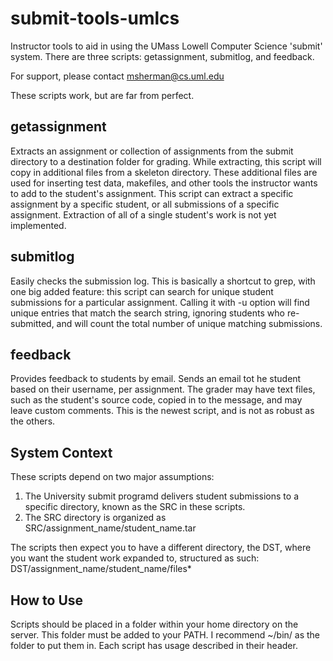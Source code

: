 submit-tools-umlcs
==================

Instructor tools to aid in using the UMass Lowell Computer Science 'submit' system.
There are three scripts: getassignment, submitlog, and feedback.

For support, please contact msherman@cs.uml.edu

These scripts work, but are far from perfect. 

## getassignment
Extracts an assignment or collection of assignments from the submit directory to a destination folder for grading. 
While extracting, this script will copy in additional files from a skeleton directory. These additional files are used
for inserting test data, makefiles, and other tools the instructor wants to add to the student's assignment.
This script can extract a specific assignment by a specific student, or all submissions of a specific assignment.
Extraction of all of a single student's work is not yet implemented.

## submitlog
Easily checks the submission log. This is basically a shortcut to grep, with one big added feature: this script can
search for unique student submissions for a particular assignment. Calling it with -u option will find unique entries
that match the search string, ignoring students who re-submitted, and will count the total number of unique matching
submissions.

## feedback
Provides feedback to students by email. Sends an email tot he student based on their username, per assignment.
The grader may have text files, such as the student's source code, copied in to the message, and may leave custom comments.
This is the newest script, and is not as robust as the others. 

## System Context
These scripts depend on two major assumptions:
1. The University submit programd delivers student submissions to a specific directory, known as the SRC in these scripts.
2. The SRC directory is organized as SRC/assignment_name/student_name.tar

The scripts then expect you to have a different directory, the DST, where you want the student work expanded to, 
structured as such: DST/assignment_name/student_name/files*

## How to Use
Scripts should be placed in a folder within your home directory on the server. This folder must be added to your PATH.
I recommend ~/bin/ as the folder to put them in.
Each script has usage described in their header.
